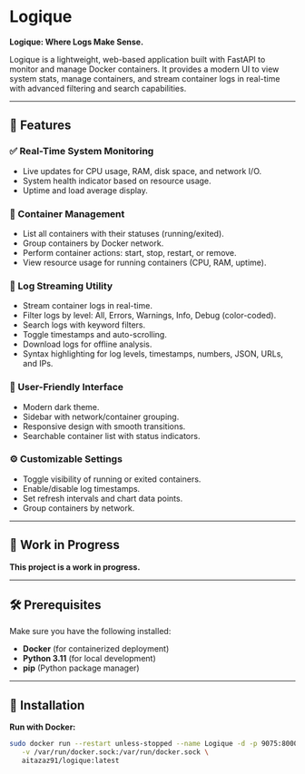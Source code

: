 # Logique

**Logique: Where Logs Make Sense.**

Logique is a lightweight, web-based application built with FastAPI to monitor and manage Docker containers. It provides a modern UI to view system stats, manage containers, and stream container logs in real-time with advanced filtering and search capabilities.

---

## 🚀 Features

### ✅ Real-Time System Monitoring
- Live updates for CPU usage, RAM, disk space, and network I/O.
- System health indicator based on resource usage.
- Uptime and load average display.

### 🐳 Container Management
- List all containers with their statuses (running/exited).
- Group containers by Docker network.
- Perform container actions: start, stop, restart, or remove.
- View resource usage for running containers (CPU, RAM, uptime).

### 📜 Log Streaming Utility
- Stream container logs in real-time.
- Filter logs by level: All, Errors, Warnings, Info, Debug (color-coded).
- Search logs with keyword filters.
- Toggle timestamps and auto-scrolling.
- Download logs for offline analysis.
- Syntax highlighting for log levels, timestamps, numbers, JSON, URLs, and IPs.

### 🎨 User-Friendly Interface
- Modern dark theme.
- Sidebar with network/container grouping.
- Responsive design with smooth transitions.
- Searchable container list with status indicators.

### ⚙️ Customizable Settings
- Toggle visibility of running or exited containers.
- Enable/disable log timestamps.
- Set refresh intervals and chart data points.
- Group containers by network.

---

## 🚧 Work in Progress

**This project is a work in progress.**

---

## 🛠️ Prerequisites

Make sure you have the following installed:

- **Docker** (for containerized deployment)
- **Python 3.11** (for local development)
- **pip** (Python package manager)

---

## 🔧 Installation

**Run with Docker:**
```bash
sudo docker run --restart unless-stopped --name Logique -d -p 9075:8000 \
   -v /var/run/docker.sock:/var/run/docker.sock \
   aitazaz91/logique:latest
```
